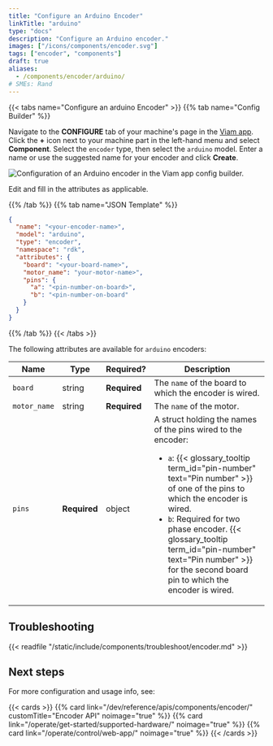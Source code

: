 ```yaml
---
title: "Configure an Arduino Encoder"
linkTitle: "arduino"
type: "docs"
description: "Configure an Arduino encoder."
images: ["/icons/components/encoder.svg"]
tags: ["encoder", "components"]
draft: true
aliases:
  - /components/encoder/arduino/
# SMEs: Rand
---
```


{{< tabs name="Configure an arduino Encoder" >}}
{{% tab name="Config Builder" %}}

Navigate to the **CONFIGURE** tab of your machine's page in the [Viam app](https://app.viam.com).
Click the **+** icon next to your machine part in the left-hand menu and select **Component**.
Select the `encoder` type, then select the `arduino` model.
Enter a name or use the suggested name for your encoder and click **Create**.

![Configuration of an Arduino encoder in the Viam app config builder.](/components/encoder/configure-arduino.png)

Edit and fill in the attributes as applicable.

{{% /tab %}}
{{% tab name="JSON Template" %}}

```json {class="line-numbers linkable-line-numbers"}
{
  "name": "<your-encoder-name>",
  "model": "arduino",
  "type": "encoder",
  "namespace": "rdk",
  "attributes": {
    "board": "<your-board-name>",
    "motor_name": "your-motor-name>",
    "pins": {
      "a": "<pin-number-on-board>",
      "b": "<pin-number-on-board"
    }
  }
}
```

{{% /tab %}}
{{< /tabs >}}

The following attributes are available for `arduino` encoders:

<!-- prettier-ignore -->
| Name | Type | Required? | Description |
| ---- | ---- | --------- | ----------- |
| `board` | string | **Required** | The `name` of the board to which the encoder is wired. |
| `motor_name` | string | **Required** | The `name` of the motor. |
| `pins` | **Required** | object | A struct holding the names of the pins wired to the encoder: <ul> <li> <code>a</code>: {{< glossary_tooltip term_id="pin-number" text="Pin number" >}} of one of the pins to which the encoder is wired. </li> <li> <code>b</code>: Required for two phase encoder. {{< glossary_tooltip term_id="pin-number" text="Pin number" >}} for the second board pin to which the encoder is wired. </li> </ul> |

## Troubleshooting

{{< readfile "/static/include/components/troubleshoot/encoder.md" >}}

## Next steps

For more configuration and usage info, see:

{{< cards >}}
{{% card link="/dev/reference/apis/components/encoder/" customTitle="Encoder API" noimage="true" %}}
{{% card link="/operate/get-started/supported-hardware/" noimage="true" %}}
{{% card link="/operate/control/web-app/" noimage="true" %}}
{{< /cards >}}
